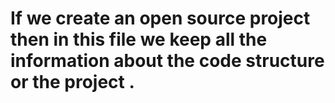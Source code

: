 # If we create an open source project then in this file we keep all the information about the code structure or the project .